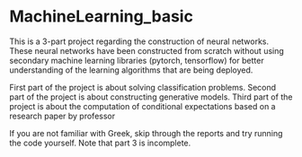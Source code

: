 ﻿# MachineLearning_basic
This is a 3-part project regarding the construction of neural networks.
These neural networks have been constructed from scratch without using secondary machine learning libraries (pytorch, tensorflow) for better understanding of the learning algorithms that are being deployed.

First part of the project is about solving classification problems.
Second part of the project is about constructing generative models.
Third part of the project is about the computation of conditional expectations based on a research paper by professor 

If you are not familiar with Greek, skip through the reports and try running the code yourself.
Note that part 3 is incomplete.
